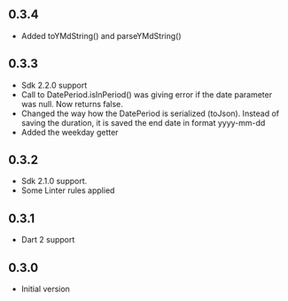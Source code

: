 ## 0.3.4

- Added toYMdString() and parseYMdString() 

## 0.3.3

- Sdk 2.2.0 support
- Call to DatePeriod.isInPeriod() was giving error if the date parameter was null. Now returns false.
- Changed the way how the DatePeriod is serialized (toJson). Instead of saving the duration, it is saved the end date in format yyyy-mm-dd
- Added the weekday getter

## 0.3.2

- Sdk 2.1.0 support.
- Some Linter rules applied  
  

## 0.3.1

- Dart 2 support 

## 0.3.0

- Initial version
